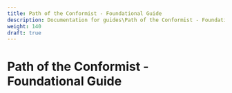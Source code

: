 ```yaml
---
title: Path of the Conformist - Foundational Guide
description: Documentation for guides\Path of the Conformist - Foundational Guide.md
weight: 140
draft: true
---
```


# Path of the Conformist - Foundational Guide